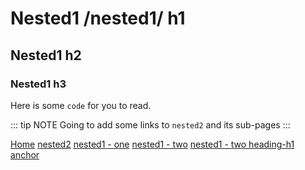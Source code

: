 # Nested1 /nested1/ h1
## Nested1 h2
### Nested1 h3

Here is some `code` for you to read.

::: tip NOTE
Going to add some links to `nested2` and its sub-pages
:::

[Home](/)
[nested2](/nested2/)
[nested1 - one](/nested1/one.html)
[nested1 - two](/nested1/two.md)
[nested1 - two heading-h1 anchor](/nested1/two.html#heading-h1)